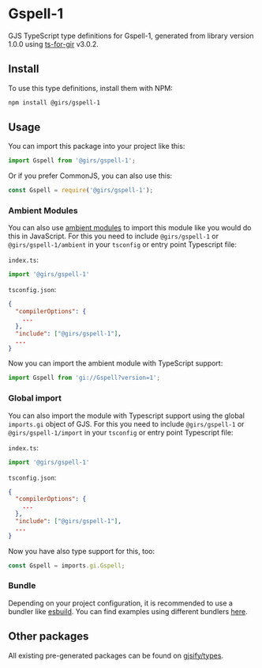 
# Gspell-1

GJS TypeScript type definitions for Gspell-1, generated from library version 1.0.0 using [ts-for-gir](https://github.com/gjsify/ts-for-gir) v3.0.2.


## Install

To use this type definitions, install them with NPM:
```bash
npm install @girs/gspell-1
```

## Usage

You can import this package into your project like this:
```ts
import Gspell from '@girs/gspell-1';
```

Or if you prefer CommonJS, you can also use this:
```ts
const Gspell = require('@girs/gspell-1');
```

### Ambient Modules

You can also use [ambient modules](https://github.com/gjsify/ts-for-gir/tree/main/packages/cli#ambient-modules) to import this module like you would do this in JavaScript.
For this you need to include `@girs/gspell-1` or `@girs/gspell-1/ambient` in your `tsconfig` or entry point Typescript file:

`index.ts`:
```ts
import '@girs/gspell-1'
```

`tsconfig.json`:
```json
{
  "compilerOptions": {
    ...
  },
  "include": ["@girs/gspell-1"],
  ...
}
```

Now you can import the ambient module with TypeScript support: 

```ts
import Gspell from 'gi://Gspell?version=1';
```

### Global import

You can also import the module with Typescript support using the global `imports.gi` object of GJS.
For this you need to include `@girs/gspell-1` or `@girs/gspell-1/import` in your `tsconfig` or entry point Typescript file:

`index.ts`:
```ts
import '@girs/gspell-1'
```

`tsconfig.json`:
```json
{
  "compilerOptions": {
    ...
  },
  "include": ["@girs/gspell-1"],
  ...
}
```

Now you have also type support for this, too:

```ts
const Gspell = imports.gi.Gspell;
```

### Bundle

Depending on your project configuration, it is recommended to use a bundler like [esbuild](https://esbuild.github.io/). You can find examples using different bundlers [here](https://github.com/gjsify/ts-for-gir/tree/main/examples).

## Other packages

All existing pre-generated packages can be found on [gjsify/types](https://github.com/gjsify/types).

